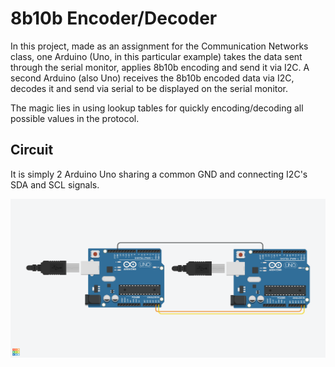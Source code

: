 # 8b10b Encoder/Decoder

In this project, made as an assignment for the Communication Networks class, one Arduino (Uno, in this particular example) takes the data sent through the serial monitor, applies 8b10b encoding and send it via I2C. A second Arduino (also Uno) receives the 8b10b encoded data via I2C, decodes it and send via serial to be displayed on the serial monitor.

The magic lies in using lookup tables for quickly encoding/decoding all possible values in the protocol.

## Circuit

It is simply 2 Arduino Uno sharing a common GND and connecting I2C's SDA and SCL signals.

![8b10b encoder/decoder circuit](8b10b.png)
